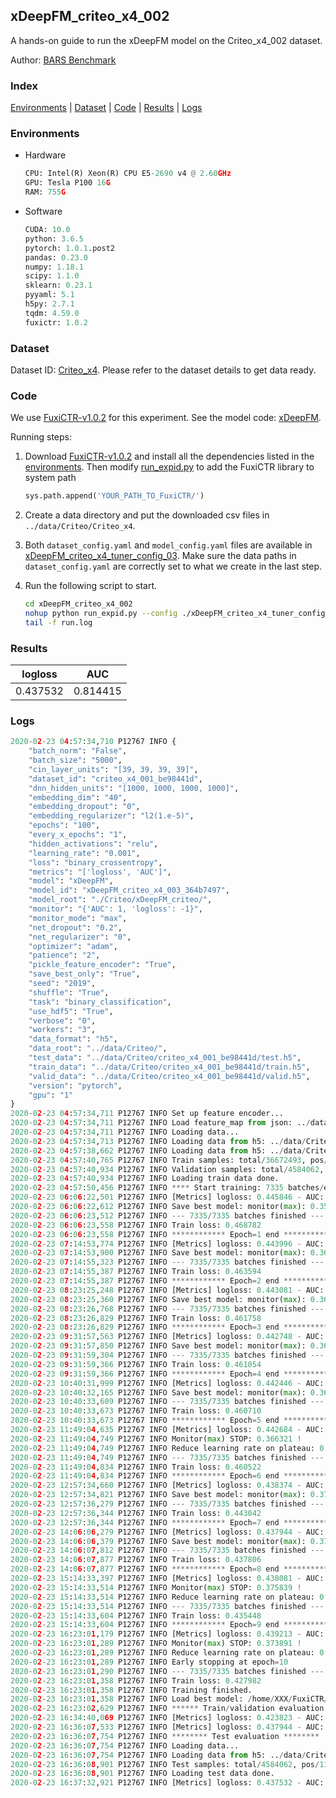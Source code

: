 ## xDeepFM_criteo_x4_002

A hands-on guide to run the xDeepFM model on the Criteo_x4_002 dataset.

Author: [BARS Benchmark](https://github.com/reczoo/BARS/blob/main/CITATION)

### Index
[Environments](#Environments) | [Dataset](#Dataset) | [Code](#Code) | [Results](#Results) | [Logs](#Logs)

### Environments
+ Hardware

  ```python
  CPU: Intel(R) Xeon(R) CPU E5-2690 v4 @ 2.60GHz
  GPU: Tesla P100 16G
  RAM: 755G

  ```

+ Software

  ```python
  CUDA: 10.0
  python: 3.6.5
  pytorch: 1.0.1.post2
  pandas: 0.23.0
  numpy: 1.18.1
  scipy: 1.1.0
  sklearn: 0.23.1
  pyyaml: 5.1
  h5py: 2.7.1
  tqdm: 4.59.0
  fuxictr: 1.0.2
  ```

### Dataset
Dataset ID: [Criteo_x4](https://github.com/reczoo/Datasets/tree/main/Criteo/Criteo_x4). Please refer to the dataset details to get data ready.

### Code

We use [FuxiCTR-v1.0.2](https://github.com/reczoo/FuxiCTR/tree/v1.0.2) for this experiment. See the model code: [xDeepFM](https://github.com/reczoo/FuxiCTR/blob/v1.0.2/fuxictr/pytorch/models/xDeepFM.py).

Running steps:

1. Download [FuxiCTR-v1.0.2](https://github.com/reczoo/FuxiCTR/archive/refs/tags/v1.0.2.zip) and install all the dependencies listed in the [environments](#environments). Then modify [run_expid.py](./run_expid.py#L5) to add the FuxiCTR library to system path
    
    ```python
    sys.path.append('YOUR_PATH_TO_FuxiCTR/')
    ```

2. Create a data directory and put the downloaded csv files in `../data/Criteo/Criteo_x4`.

3. Both `dataset_config.yaml` and `model_config.yaml` files are available in [xDeepFM_criteo_x4_tuner_config_03](./xDeepFM_criteo_x4_tuner_config_03). Make sure the data paths in `dataset_config.yaml` are correctly set to what we create in the last step.

4. Run the following script to start.

    ```bash
    cd xDeepFM_criteo_x4_002
    nohup python run_expid.py --config ./xDeepFM_criteo_x4_tuner_config_03 --expid xDeepFM_criteo_x4_003_c601dd6b --gpu 0 > run.log &
    tail -f run.log
    ```

### Results

| logloss | AUC  |
|:--------------------:|:--------------------:|
| 0.437532 | 0.814415  |


### Logs
```python
2020-02-23 04:57:34,710 P12767 INFO {
    "batch_norm": "False",
    "batch_size": "5000",
    "cin_layer_units": "[39, 39, 39, 39]",
    "dataset_id": "criteo_x4_001_be98441d",
    "dnn_hidden_units": "[1000, 1000, 1000, 1000]",
    "embedding_dim": "40",
    "embedding_dropout": "0",
    "embedding_regularizer": "l2(1.e-5)",
    "epochs": "100",
    "every_x_epochs": "1",
    "hidden_activations": "relu",
    "learning_rate": "0.001",
    "loss": "binary_crossentropy",
    "metrics": "['logloss', 'AUC']",
    "model": "xDeepFM",
    "model_id": "xDeepFM_criteo_x4_003_364b7497",
    "model_root": "./Criteo/xDeepFM_criteo/",
    "monitor": "{'AUC': 1, 'logloss': -1}",
    "monitor_mode": "max",
    "net_dropout": "0.2",
    "net_regularizer": "0",
    "optimizer": "adam",
    "patience": "2",
    "pickle_feature_encoder": "True",
    "save_best_only": "True",
    "seed": "2019",
    "shuffle": "True",
    "task": "binary_classification",
    "use_hdf5": "True",
    "verbose": "0",
    "workers": "3",
    "data_format": "h5",
    "data_root": "../data/Criteo/",
    "test_data": "../data/Criteo/criteo_x4_001_be98441d/test.h5",
    "train_data": "../data/Criteo/criteo_x4_001_be98441d/train.h5",
    "valid_data": "../data/Criteo/criteo_x4_001_be98441d/valid.h5",
    "version": "pytorch",
    "gpu": "1"
}
2020-02-23 04:57:34,711 P12767 INFO Set up feature encoder...
2020-02-23 04:57:34,711 P12767 INFO Load feature_map from json: ../data/Criteo/criteo_x4_001_be98441d/feature_map.json
2020-02-23 04:57:34,711 P12767 INFO Loading data...
2020-02-23 04:57:34,713 P12767 INFO Loading data from h5: ../data/Criteo/criteo_x4_001_be98441d/train.h5
2020-02-23 04:57:38,662 P12767 INFO Loading data from h5: ../data/Criteo/criteo_x4_001_be98441d/valid.h5
2020-02-23 04:57:40,765 P12767 INFO Train samples: total/36672493, pos/9396350, neg/27276143, ratio/25.62%
2020-02-23 04:57:40,934 P12767 INFO Validation samples: total/4584062, pos/1174544, neg/3409518, ratio/25.62%
2020-02-23 04:57:40,934 P12767 INFO Loading train data done.
2020-02-23 04:57:50,456 P12767 INFO **** Start training: 7335 batches/epoch ****
2020-02-23 06:06:22,501 P12767 INFO [Metrics] logloss: 0.445846 - AUC: 0.805487
2020-02-23 06:06:22,612 P12767 INFO Save best model: monitor(max): 0.359640
2020-02-23 06:06:23,512 P12767 INFO --- 7335/7335 batches finished ---
2020-02-23 06:06:23,558 P12767 INFO Train loss: 0.468782
2020-02-23 06:06:23,558 P12767 INFO ************ Epoch=1 end ************
2020-02-23 07:14:53,774 P12767 INFO [Metrics] logloss: 0.443996 - AUC: 0.807363
2020-02-23 07:14:53,900 P12767 INFO Save best model: monitor(max): 0.363367
2020-02-23 07:14:55,323 P12767 INFO --- 7335/7335 batches finished ---
2020-02-23 07:14:55,387 P12767 INFO Train loss: 0.463594
2020-02-23 07:14:55,387 P12767 INFO ************ Epoch=2 end ************
2020-02-23 08:23:25,248 P12767 INFO [Metrics] logloss: 0.443081 - AUC: 0.808419
2020-02-23 08:23:25,360 P12767 INFO Save best model: monitor(max): 0.365338
2020-02-23 08:23:26,768 P12767 INFO --- 7335/7335 batches finished ---
2020-02-23 08:23:26,829 P12767 INFO Train loss: 0.461758
2020-02-23 08:23:26,829 P12767 INFO ************ Epoch=3 end ************
2020-02-23 09:31:57,563 P12767 INFO [Metrics] logloss: 0.442748 - AUC: 0.808755
2020-02-23 09:31:57,850 P12767 INFO Save best model: monitor(max): 0.366007
2020-02-23 09:31:59,304 P12767 INFO --- 7335/7335 batches finished ---
2020-02-23 09:31:59,366 P12767 INFO Train loss: 0.461054
2020-02-23 09:31:59,366 P12767 INFO ************ Epoch=4 end ************
2020-02-23 10:40:31,999 P12767 INFO [Metrics] logloss: 0.442446 - AUC: 0.809009
2020-02-23 10:40:32,165 P12767 INFO Save best model: monitor(max): 0.366564
2020-02-23 10:40:33,609 P12767 INFO --- 7335/7335 batches finished ---
2020-02-23 10:40:33,673 P12767 INFO Train loss: 0.460710
2020-02-23 10:40:33,673 P12767 INFO ************ Epoch=5 end ************
2020-02-23 11:49:04,635 P12767 INFO [Metrics] logloss: 0.442684 - AUC: 0.809005
2020-02-23 11:49:04,749 P12767 INFO Monitor(max) STOP: 0.366321 !
2020-02-23 11:49:04,749 P12767 INFO Reduce learning rate on plateau: 0.000100
2020-02-23 11:49:04,749 P12767 INFO --- 7335/7335 batches finished ---
2020-02-23 11:49:04,834 P12767 INFO Train loss: 0.460522
2020-02-23 11:49:04,834 P12767 INFO ************ Epoch=6 end ************
2020-02-23 12:57:34,660 P12767 INFO [Metrics] logloss: 0.438374 - AUC: 0.813458
2020-02-23 12:57:34,821 P12767 INFO Save best model: monitor(max): 0.375084
2020-02-23 12:57:36,279 P12767 INFO --- 7335/7335 batches finished ---
2020-02-23 12:57:36,344 P12767 INFO Train loss: 0.443042
2020-02-23 12:57:36,344 P12767 INFO ************ Epoch=7 end ************
2020-02-23 14:06:06,279 P12767 INFO [Metrics] logloss: 0.437944 - AUC: 0.813975
2020-02-23 14:06:06,379 P12767 INFO Save best model: monitor(max): 0.376030
2020-02-23 14:06:07,812 P12767 INFO --- 7335/7335 batches finished ---
2020-02-23 14:06:07,877 P12767 INFO Train loss: 0.437806
2020-02-23 14:06:07,877 P12767 INFO ************ Epoch=8 end ************
2020-02-23 15:14:33,397 P12767 INFO [Metrics] logloss: 0.438081 - AUC: 0.813920
2020-02-23 15:14:33,514 P12767 INFO Monitor(max) STOP: 0.375839 !
2020-02-23 15:14:33,514 P12767 INFO Reduce learning rate on plateau: 0.000010
2020-02-23 15:14:33,514 P12767 INFO --- 7335/7335 batches finished ---
2020-02-23 15:14:33,604 P12767 INFO Train loss: 0.435448
2020-02-23 15:14:33,604 P12767 INFO ************ Epoch=9 end ************
2020-02-23 16:23:01,179 P12767 INFO [Metrics] logloss: 0.439213 - AUC: 0.813104
2020-02-23 16:23:01,289 P12767 INFO Monitor(max) STOP: 0.373891 !
2020-02-23 16:23:01,289 P12767 INFO Reduce learning rate on plateau: 0.000001
2020-02-23 16:23:01,289 P12767 INFO Early stopping at epoch=10
2020-02-23 16:23:01,290 P12767 INFO --- 7335/7335 batches finished ---
2020-02-23 16:23:01,358 P12767 INFO Train loss: 0.427982
2020-02-23 16:23:01,358 P12767 INFO Training finished.
2020-02-23 16:23:01,358 P12767 INFO Load best model: /home/XXX/FuxiCTR/benchmarks/Criteo/xDeepFM_criteo/criteo_x4_001_be98441d/xDeepFM_criteo_x4_003_364b7497_criteo_x4_001_be98441d_model.ckpt
2020-02-23 16:23:02,629 P12767 INFO ****** Train/validation evaluation ******
2020-02-23 16:34:40,069 P12767 INFO [Metrics] logloss: 0.423823 - AUC: 0.828838
2020-02-23 16:36:07,533 P12767 INFO [Metrics] logloss: 0.437944 - AUC: 0.813975
2020-02-23 16:36:07,754 P12767 INFO ******** Test evaluation ********
2020-02-23 16:36:07,754 P12767 INFO Loading data...
2020-02-23 16:36:07,754 P12767 INFO Loading data from h5: ../data/Criteo/criteo_x4_001_be98441d/test.h5
2020-02-23 16:36:08,901 P12767 INFO Test samples: total/4584062, pos/1174544, neg/3409518, ratio/25.62%
2020-02-23 16:36:08,901 P12767 INFO Loading test data done.
2020-02-23 16:37:32,921 P12767 INFO [Metrics] logloss: 0.437532 - AUC: 0.814415

```
